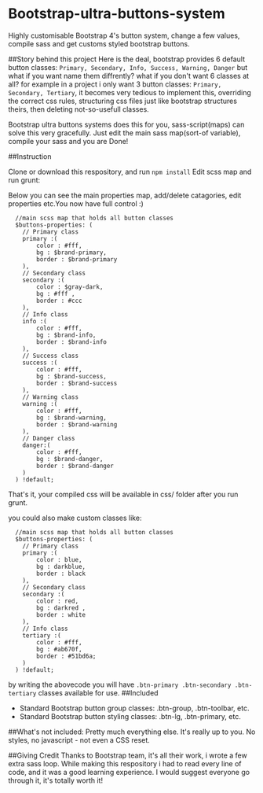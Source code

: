 # Bootstrap-ultra-buttons-system
Highly customisable Bootstrap 4's button system, change a few values, compile sass and get customs styled bootstrap buttons.

##Story behind this project
Here is the deal, bootstrap provides 6 default button classes: `Primary, Secondary, Info, Success, Warning, Danger` but what if you want name them diffrently? what if you don't want 6 classes at all? for example in a project i only want 3 button classes: `Primary, Secondary, Tertiary`, it becomes very tedious to implement this, overriding the correct css rules, structuring css files just like bootstrap structures theirs, then deleting not-so-usefull classes.

Bootstrap ultra buttons systems does this for you, sass-script(maps) can solve this very gracefully. Just edit the main sass map(sort-of variable), compile your sass and you are Done! 

##Instruction

Clone or download this respository, and run
```npm install```
Edit scss map and run grunt:

Below you can see the main properties map, add/delete catagories, edit properties etc.You now have full control :)
```
  //main scss map that holds all button classes
  $buttons-properties: (
    // Primary class
    primary :(
        color : #fff,
        bg : $brand-primary,
        border : $brand-primary
    ),
    // Secondary class
    secondary :(
        color : $gray-dark,
        bg : #fff ,
        border : #ccc
    ),
    // Info class
    info :(
        color : #fff,
        bg : $brand-info,
        border : $brand-info
    ),
    // Success class
    success :(
        color : #fff,
        bg : $brand-success,
        border : $brand-success
    ),
    // Warning class
    warning :(
        color : #fff,
        bg : $brand-warning,
        border : $brand-warning
    ),
    // Danger class
    danger:(
        color : #fff,
        bg : $brand-danger,
        border : $brand-danger
    )
  ) !default;
```
That's it, your compiled css will be available in css/ folder after you run grunt.

you could also make custom classes like:
```
  //main scss map that holds all button classes
  $buttons-properties: (
    // Primary class
    primary :(
        color : blue,
        bg : darkblue,
        border : black
    ),
    // Secondary class
    secondary :(
        color : red,
        bg : darkred ,
        border : white
    ),
    // Info class
    tertiary :(
        color : #fff,
        bg : #ab670f,
        border : #51bd6a;
    )
  ) !default;
```
by writing the abovecode you will have `.btn-primary .btn-secondary .btn-tertiary` classes available for use. 
##Included
* Standard Bootstrap button group classes: .btn-group, .btn-toolbar, etc.
* Standard Bootstrap button styling classes: .btn-lg, .btn-primary, etc.

##What's not included:
Pretty much everything else. It's really up to you. No styles, no javascript - not even a CSS reset.

##Giving Credit
Thanks to Bootstrap team, it's all their work, i wrote a few extra sass loop. While making this respository i had to read every line of code, and it was a good learning experience. I would suggest everyone go through it, it's totally worth it!

